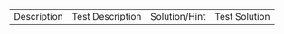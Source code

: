 <table>
    <tr>
        <td>
            Description
        </td>
        <td>
            Test Description
        </td>
        <td>
            Solution/Hint
        </td>
        <td>
            Test Solution
        </td>
    </tr>
</table>